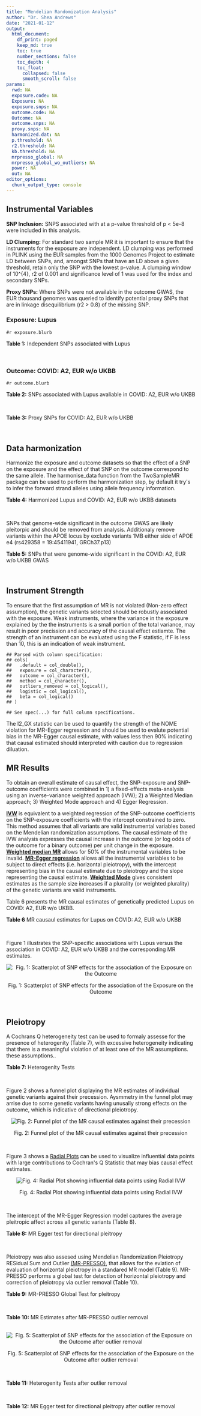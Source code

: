 ```yaml
---
title: "Mendelian Randomization Analysis"
author: "Dr. Shea Andrews"
date: "2021-01-12"
output:
  html_document:
    df_print: paged
    keep_md: true
    toc: true
    number_sections: false
    toc_depth: 4
    toc_float:
      collapsed: false
      smooth_scroll: false
params:
  rwd: NA
  exposure.code: NA
  Exposure: NA
  exposure.snps: NA
  outcome.code: NA
  Outcome: NA
  outcome.snps: NA
  proxy.snps: NA
  harmonized.dat: NA
  p.threshold: NA
  r2.threshold: NA
  kb.threshold: NA
  mrpresso_global: NA
  mrpresso_global_wo_outliers: NA
  power: NA
  out: NA
editor_options:
  chunk_output_type: console
---
```







## Instrumental Variables
**SNP Inclusion:** SNPS associated with at a p-value threshold of p < 5e-8 were included in this analysis.
<br>

**LD Clumping:** For standard two sample MR it is important to ensure that the instruments for the exposure are independent. LD clumping was performed in PLINK using the EUR samples from the 1000 Genomes Project to estimate LD between SNPs, and, amongst SNPs that have an LD above a given threshold, retain only the SNP with the lowest p-value. A clumping window of 10^{4}, r2 of 0.001 and significance level of 1 was used for the index and secondary SNPs.
<br>

**Proxy SNPs:** Where SNPs were not available in the outcome GWAS, the EUR thousand genomes was queried to identify potential proxy SNPs that are in linkage disequilibrium (r2 > 0.8) of the missing SNP.
<br>

### Exposure: Lupus
`#r exposure.blurb`
<br>

**Table 1:** Independent SNPs associated with Lupus
<div data-pagedtable="false">
  <script data-pagedtable-source type="application/json">
{"columns":[{"label":["SNP"],"name":[1],"type":["chr"],"align":["left"]},{"label":["CHROM"],"name":[2],"type":["dbl"],"align":["right"]},{"label":["POS"],"name":[3],"type":["dbl"],"align":["right"]},{"label":["REF"],"name":[4],"type":["chr"],"align":["left"]},{"label":["ALT"],"name":[5],"type":["chr"],"align":["left"]},{"label":["AF"],"name":[6],"type":["dbl"],"align":["right"]},{"label":["BETA"],"name":[7],"type":["dbl"],"align":["right"]},{"label":["SE"],"name":[8],"type":["dbl"],"align":["right"]},{"label":["Z"],"name":[9],"type":["dbl"],"align":["right"]},{"label":["P"],"name":[10],"type":["dbl"],"align":["right"]},{"label":["N"],"name":[11],"type":["dbl"],"align":["right"]},{"label":["TRAIT"],"name":[12],"type":["chr"],"align":["left"]}],"data":[{"1":"rs4661543","2":"1","3":"15229101","4":"T","5":"G","6":"0.89366400","7":"0.2744370","8":"0.04237546","9":"6.476320","10":"9.39891e-11","11":"23210","12":"Lupus"},{"1":"rs6679677","2":"1","3":"114303808","4":"C","5":"A","6":"0.13198000","7":"0.3364722","8":"0.04648538","9":"7.238238","10":"4.54552e-13","11":"23210","12":"Lupus"},{"1":"rs6671847","2":"1","3":"161478810","4":"G","5":"A","6":"0.43811600","7":"0.1988509","8":"0.02896508","9":"6.865193","10":"6.64016e-12","11":"23210","12":"Lupus"},{"1":"rs10912578","2":"1","3":"173251856","4":"A","5":"G","6":"0.69282600","7":"-0.2468600","8":"0.03099180","9":"-7.965340","10":"1.64776e-15","11":"23210","12":"Lupus"},{"1":"rs4916215","2":"1","3":"173314540","4":"C","5":"T","6":"0.77431100","7":"0.2231440","8":"0.03396932","9":"6.568970","10":"5.06636e-11","11":"23210","12":"Lupus"},{"1":"rs17849501","2":"1","3":"183542323","4":"C","5":"T","6":"0.04266520","7":"0.8109302","8":"0.04986423","9":"16.262763","10":"1.81370e-59","11":"23210","12":"Lupus"},{"1":"rs12094036","2":"1","3":"183558174","4":"T","5":"C","6":"0.06648550","7":"-0.3285041","8":"0.05785948","9":"-5.677618","10":"1.36583e-08","11":"23210","12":"Lupus"},{"1":"rs34703115","2":"2","3":"40282854","4":"T","5":"C","6":"0.05253620","7":"-0.6161861","8":"0.10477761","9":"-5.880895","10":"4.08053e-09","11":"23210","12":"Lupus"},{"1":"rs268124","2":"2","3":"65654364","4":"C","5":"T","6":"0.70927300","7":"0.1863300","8":"0.03237026","9":"5.756200","10":"8.60306e-09","11":"23210","12":"Lupus"},{"1":"rs13019891","2":"2","3":"113829869","4":"G","5":"T","6":"0.42580400","7":"-0.5621189","8":"0.02903360","9":"-19.360981","10":"1.64719e-83","11":"23210","12":"Lupus"},{"1":"rs2459611","2":"2","3":"191939187","4":"C","5":"T","6":"0.91986900","7":"0.2613650","8":"0.04524500","9":"5.776660","10":"7.62003e-09","11":"23210","12":"Lupus"},{"1":"rs4274624","2":"2","3":"191958656","4":"C","5":"T","6":"0.79354100","7":"-0.5596160","8":"0.03267912","9":"-17.124600","10":"9.73273e-66","11":"23210","12":"Lupus"},{"1":"rs10048743","2":"2","3":"213890232","4":"G","5":"T","6":"0.86960500","7":"-0.2311120","8":"0.04120563","9":"-5.608740","10":"2.03803e-08","11":"23210","12":"Lupus"},{"1":"rs10200680","2":"2","3":"223961877","4":"C","5":"T","6":"0.12876900","7":"-0.2484614","8":"0.04248350","9":"-5.848421","10":"4.96262e-09","11":"23210","12":"Lupus"},{"1":"rs2573219","2":"2","3":"233288667","4":"A","5":"C","6":"0.11355300","7":"0.5877867","8":"0.04292917","9":"13.692012","10":"1.13327e-42","11":"23210","12":"Lupus"},{"1":"rs9852014","2":"3","3":"129084581","4":"A","5":"G","6":"0.08055150","7":"0.6205765","8":"0.04927268","9":"12.594737","10":"2.25712e-36","11":"23210","12":"Lupus"},{"1":"rs1464446","2":"3","3":"146601295","4":"G","5":"T","6":"0.19522400","7":"-0.3285041","8":"0.04014973","9":"-8.181975","10":"2.79229e-16","11":"23210","12":"Lupus"},{"1":"rs13136219","2":"4","3":"102743687","4":"C","5":"T","6":"0.33503600","7":"-0.1743534","8":"0.02778696","9":"-6.274648","10":"3.50427e-10","11":"23210","12":"Lupus"},{"1":"rs4388254","2":"5","3":"133428601","4":"C","5":"T","6":"0.04080520","7":"0.3784364","8":"0.06039767","9":"6.265745","10":"3.71046e-10","11":"23210","12":"Lupus"},{"1":"rs1078324","2":"5","3":"149202268","4":"C","5":"A","6":"0.06524100","7":"-0.7133499","8":"0.07816647","9":"-9.126034","10":"7.10544e-20","11":"23210","12":"Lupus"},{"1":"rs6889239","2":"5","3":"150457771","4":"T","5":"C","6":"0.25117800","7":"0.2776317","8":"0.03173996","9":"8.747072","10":"2.18960e-18","11":"23210","12":"Lupus"},{"1":"rs2431697","2":"5","3":"159879978","4":"T","5":"C","6":"0.40740100","7":"-0.2231436","8":"0.02929643","9":"-7.616749","10":"2.60144e-14","11":"23210","12":"Lupus"},{"1":"rs12524498","2":"6","3":"31444187","4":"G","5":"T","6":"0.02318840","7":"-0.6733446","8":"0.12079282","9":"-5.574376","10":"2.48419e-08","11":"23210","12":"Lupus"},{"1":"rs389884","2":"6","3":"31940897","4":"A","5":"G","6":"0.10729800","7":"0.9282193","8":"0.04323190","9":"21.470703","10":"2.92560e-102","11":"23210","12":"Lupus"},{"1":"rs79197920","2":"6","3":"32455569","4":"C","5":"T","6":"0.65625000","7":"-0.4510760","8":"0.03341812","9":"-13.497900","10":"1.60819e-41","11":"23210","12":"Lupus"},{"1":"rs113753702","2":"6","3":"32471064","4":"T","5":"C","6":"0.43790100","7":"-0.3856625","8":"0.03422480","9":"-11.268508","10":"1.87724e-29","11":"23210","12":"Lupus"},{"1":"rs77062257","2":"6","3":"32620764","4":"A","5":"T","6":"0.16741300","7":"-0.4620355","8":"0.04802120","9":"-9.621488","10":"6.48854e-22","11":"23210","12":"Lupus"},{"1":"rs2097294","2":"6","3":"32779583","4":"C","5":"T","6":"0.00875099","7":"0.6981347","8":"0.06965172","9":"10.023223","10":"1.20508e-23","11":"23210","12":"Lupus"},{"1":"rs7768653","2":"6","3":"106574794","4":"C","5":"T","6":"0.60770100","7":"-0.2070140","8":"0.02968907","9":"-6.972740","10":"3.10827e-12","11":"23210","12":"Lupus"},{"1":"rs58721818","2":"6","3":"138243739","4":"C","5":"T","6":"0.03142030","7":"0.6575200","8":"0.07559407","9":"8.698037","10":"3.37674e-18","11":"23210","12":"Lupus"},{"1":"rs35000415","2":"7","3":"128585616","4":"C","5":"T","6":"0.14785900","7":"0.5877867","8":"0.04153895","9":"14.150252","10":"1.86090e-45","11":"23210","12":"Lupus"},{"1":"rs2736332","2":"8","3":"11339965","4":"G","5":"C","6":"0.24709300","7":"0.2776317","8":"0.03206938","9":"8.657222","10":"4.83401e-18","11":"23210","12":"Lupus"},{"1":"rs7823055","2":"8","3":"55511676","4":"G","5":"T","6":"0.57587300","7":"-0.3506570","8":"0.02862084","9":"-12.251800","10":"1.64303e-34","11":"23210","12":"Lupus"},{"1":"rs7097397","2":"10","3":"50025396","4":"G","5":"A","6":"0.35511500","7":"-0.1863296","8":"0.02871184","9":"-6.489643","10":"8.60398e-11","11":"23210","12":"Lupus"},{"1":"rs7899626","2":"10","3":"63825561","4":"C","5":"T","6":"0.32037800","7":"0.1823216","8":"0.03325319","9":"5.482830","10":"4.18576e-08","11":"23210","12":"Lupus"},{"1":"rs58688157","2":"11","3":"625085","4":"A","5":"G","6":"0.26210400","7":"-0.2231436","8":"0.03356474","9":"-6.648154","10":"2.96791e-11","11":"23210","12":"Lupus"},{"1":"rs353608","2":"11","3":"35101738","4":"A","5":"G","6":"0.53012700","7":"0.1863300","8":"0.02801977","9":"6.649930","10":"2.93228e-11","11":"23210","12":"Lupus"},{"1":"rs73050535","2":"12","3":"5012503","4":"C","5":"T","6":"0.01180100","7":"-0.7133499","8":"0.12413416","9":"-5.746604","10":"9.10536e-09","11":"23210","12":"Lupus"},{"1":"rs597808","2":"12","3":"111973358","4":"A","5":"G","6":"0.54462300","7":"-0.1625189","8":"0.02947364","9":"-5.514043","10":"3.50683e-08","11":"23210","12":"Lupus"},{"1":"rs1143679","2":"16","3":"31276811","4":"G","5":"A","6":"0.12236000","7":"0.5822156","8":"0.03998663","9":"14.560256","10":"5.02694e-48","11":"23210","12":"Lupus"},{"1":"rs13332649","2":"16","3":"85966683","4":"A","5":"G","6":"0.23690900","7":"-0.3147107","8":"0.03756825","9":"-8.377040","10":"5.42755e-17","11":"23210","12":"Lupus"},{"1":"rs143123127","2":"17","3":"38007190","4":"G","5":"A","6":"0.05919850","7":"0.4700036","8":"0.08403420","9":"5.593004","10":"2.23174e-08","11":"23210","12":"Lupus"},{"1":"rs35251378","2":"19","3":"10459969","4":"G","5":"A","6":"0.28126200","7":"-0.2357223","8":"0.03242656","9":"-7.269422","10":"3.61030e-13","11":"23210","12":"Lupus"},{"1":"rs73068668","2":"19","3":"55763262","4":"G","5":"A","6":"0.05480940","7":"-0.3147107","8":"0.05749035","9":"-5.474149","10":"4.39618e-08","11":"23210","12":"Lupus"},{"1":"rs3747093","2":"22","3":"21984379","4":"G","5":"A","6":"0.19129500","7":"0.2623643","8":"0.03450549","9":"7.603552","10":"2.88112e-14","11":"23210","12":"Lupus"}],"options":{"columns":{"min":{},"max":[10]},"rows":{"min":[10],"max":[10]},"pages":{}}}
  </script>
</div>
<br>

### Outcome: COVID: A2, EUR w/o UKBB
`#r outcome.blurb`
<br>

**Table 2:** SNPs associated with Lupus avaliable in COVID: A2, EUR w/o UKBB
<div data-pagedtable="false">
  <script data-pagedtable-source type="application/json">
{"columns":[{"label":["SNP"],"name":[1],"type":["chr"],"align":["left"]},{"label":["CHROM"],"name":[2],"type":["dbl"],"align":["right"]},{"label":["POS"],"name":[3],"type":["dbl"],"align":["right"]},{"label":["REF"],"name":[4],"type":["chr"],"align":["left"]},{"label":["ALT"],"name":[5],"type":["chr"],"align":["left"]},{"label":["AF"],"name":[6],"type":["dbl"],"align":["right"]},{"label":["BETA"],"name":[7],"type":["dbl"],"align":["right"]},{"label":["SE"],"name":[8],"type":["dbl"],"align":["right"]},{"label":["Z"],"name":[9],"type":["dbl"],"align":["right"]},{"label":["P"],"name":[10],"type":["dbl"],"align":["right"]},{"label":["N"],"name":[11],"type":["dbl"],"align":["right"]},{"label":["TRAIT"],"name":[12],"type":["chr"],"align":["left"]}],"data":[{"1":"rs4661543","2":"1","3":"15229101","4":"T","5":"G","6":"0.87350","7":"0.0110940","8":"0.041297","9":"0.26863937","10":"7.882e-01","11":"1057104","12":"COVID_A2__EUR_w/o_UKBB"},{"1":"rs6679677","2":"1","3":"114303808","4":"C","5":"A","6":"0.10550","7":"-0.0142620","8":"0.047563","9":"-0.29985493","10":"7.643e-01","11":"1059456","12":"COVID_A2__EUR_w/o_UKBB"},{"1":"rs6671847","2":"1","3":"161478810","4":"G","5":"A","6":"0.46500","7":"0.0209860","8":"0.033679","9":"0.62311826","10":"5.332e-01","11":"1048997","12":"COVID_A2__EUR_w/o_UKBB"},{"1":"rs10912578","2":"1","3":"173251856","4":"A","5":"G","6":"0.67800","7":"0.0555160","8":"0.035295","9":"1.57291401","10":"1.157e-01","11":"1049400","12":"COVID_A2__EUR_w/o_UKBB"},{"1":"rs4916215","2":"1","3":"173314540","4":"C","5":"T","6":"0.74610","7":"-0.0484680","8":"0.029251","9":"-1.65696899","10":"9.753e-02","11":"1059456","12":"COVID_A2__EUR_w/o_UKBB"},{"1":"rs17849501","2":"1","3":"183542323","4":"C","5":"T","6":"0.04675","7":"-0.0384900","8":"0.059657","9":"-0.64518833","10":"5.188e-01","11":"1059456","12":"COVID_A2__EUR_w/o_UKBB"},{"1":"rs12094036","2":"1","3":"183558174","4":"T","5":"C","6":"0.07821","7":"0.0846040","8":"0.047319","9":"1.78794987","10":"7.379e-02","11":"1059456","12":"COVID_A2__EUR_w/o_UKBB"},{"1":"rs34703115","2":"2","3":"40282854","4":"T","5":"C","6":"0.03313","7":"0.0301250","8":"0.069507","9":"0.43340958","10":"6.647e-01","11":"1059456","12":"COVID_A2__EUR_w/o_UKBB"},{"1":"rs268124","2":"2","3":"65654364","4":"C","5":"T","6":"0.70730","7":"0.0025548","8":"0.036275","9":"0.07042867","10":"9.439e-01","11":"1049400","12":"COVID_A2__EUR_w/o_UKBB"},{"1":"rs13019891","2":"2","3":"113829869","4":"G","5":"T","6":"0.45320","7":"0.0292050","8":"0.032491","9":"0.89886430","10":"3.687e-01","11":"1049400","12":"COVID_A2__EUR_w/o_UKBB"},{"1":"rs2459611","2":"2","3":"191939187","4":"C","5":"T","6":"0.89720","7":"0.0011059","8":"0.052343","9":"0.02112794","10":"9.831e-01","11":"1049400","12":"COVID_A2__EUR_w/o_UKBB"},{"1":"rs4274624","2":"2","3":"191958656","4":"C","5":"T","6":"0.76630","7":"-0.0305310","8":"0.031027","9":"-0.98401392","10":"3.251e-01","11":"1059456","12":"COVID_A2__EUR_w/o_UKBB"},{"1":"rs10048743","2":"2","3":"213890232","4":"G","5":"T","6":"0.84890","7":"0.0434490","8":"0.037756","9":"1.15078398","10":"2.498e-01","11":"1059456","12":"COVID_A2__EUR_w/o_UKBB"},{"1":"rs10200680","2":"2","3":"223961877","4":"C","5":"T","6":"0.14980","7":"0.0215940","8":"0.035931","9":"0.60098522","10":"5.478e-01","11":"1059456","12":"COVID_A2__EUR_w/o_UKBB"},{"1":"rs2573219","2":"2","3":"233288667","4":"A","5":"C","6":"0.09154","7":"0.0110600","8":"0.044435","9":"0.24890289","10":"8.034e-01","11":"1059456","12":"COVID_A2__EUR_w/o_UKBB"},{"1":"rs9852014","2":"3","3":"129084581","4":"A","5":"G","6":"0.07580","7":"-0.0953400","8":"0.056832","9":"-1.67757601","10":"9.343e-02","11":"1049400","12":"COVID_A2__EUR_w/o_UKBB"},{"1":"rs1464446","2":"3","3":"146601295","4":"G","5":"T","6":"0.18170","7":"-0.0113970","8":"0.034122","9":"-0.33400739","10":"7.384e-01","11":"1059053","12":"COVID_A2__EUR_w/o_UKBB"},{"1":"rs13136219","2":"4","3":"102743687","4":"C","5":"T","6":"0.37670","7":"0.0017055","8":"0.026183","9":"0.06513768","10":"9.481e-01","11":"1059456","12":"COVID_A2__EUR_w/o_UKBB"},{"1":"rs4388254","2":"5","3":"133428601","4":"C","5":"T","6":"0.06035","7":"0.0166340","8":"0.062176","9":"0.26753088","10":"7.891e-01","11":"1049400","12":"COVID_A2__EUR_w/o_UKBB"},{"1":"rs1078324","2":"5","3":"149202268","4":"C","5":"A","6":"0.05470","7":"0.0665230","8":"0.054289","9":"1.22534952","10":"2.204e-01","11":"1059053","12":"COVID_A2__EUR_w/o_UKBB"},{"1":"rs6889239","2":"5","3":"150457771","4":"T","5":"C","6":"0.26170","7":"-0.0468280","8":"0.035905","9":"-1.30421947","10":"1.922e-01","11":"1049400","12":"COVID_A2__EUR_w/o_UKBB"},{"1":"rs2431697","2":"5","3":"159879978","4":"T","5":"C","6":"0.42930","7":"-0.0230990","8":"0.025754","9":"-0.89690922","10":"3.698e-01","11":"1059456","12":"COVID_A2__EUR_w/o_UKBB"},{"1":"rs12524498","2":"6","3":"31444187","4":"G","5":"T","6":"0.01881","7":"0.1756600","8":"0.093347","9":"1.88179588","10":"5.986e-02","11":"1059053","12":"COVID_A2__EUR_w/o_UKBB"},{"1":"rs389884","2":"6","3":"31940897","4":"A","5":"G","6":"0.09879","7":"-0.0599170","8":"0.046068","9":"-1.30062082","10":"1.934e-01","11":"1059053","12":"COVID_A2__EUR_w/o_UKBB"},{"1":"rs77062257","2":"6","3":"32620764","4":"A","5":"T","6":"0.15930","7":"-0.0641700","8":"0.044155","9":"-1.45328955","10":"1.461e-01","11":"1047518","12":"COVID_A2__EUR_w/o_UKBB"},{"1":"rs7768653","2":"6","3":"106574794","4":"C","5":"T","6":"0.58900","7":"0.0057485","8":"0.026426","9":"0.21753198","10":"8.278e-01","11":"1059053","12":"COVID_A2__EUR_w/o_UKBB"},{"1":"rs58721818","2":"6","3":"138243739","4":"C","5":"T","6":"0.02805","7":"-0.0930630","8":"0.076833","9":"-1.21123736","10":"2.258e-01","11":"1059456","12":"COVID_A2__EUR_w/o_UKBB"},{"1":"rs35000415","2":"7","3":"128585616","4":"C","5":"T","6":"0.11780","7":"-0.0185170","8":"0.041868","9":"-0.44227095","10":"6.583e-01","11":"1059456","12":"COVID_A2__EUR_w/o_UKBB"},{"1":"rs2736332","2":"8","3":"11339965","4":"G","5":"C","6":"0.26620","7":"-0.0381030","8":"0.029157","9":"-1.30682169","10":"1.913e-01","11":"1059456","12":"COVID_A2__EUR_w/o_UKBB"},{"1":"rs7823055","2":"8","3":"55511676","4":"G","5":"T","6":"0.57150","7":"0.0199530","8":"0.032986","9":"0.60489298","10":"5.453e-01","11":"1049400","12":"COVID_A2__EUR_w/o_UKBB"},{"1":"rs7097397","2":"10","3":"50025396","4":"G","5":"A","6":"0.37720","7":"-0.0362820","8":"0.026429","9":"-1.37281017","10":"1.698e-01","11":"1059456","12":"COVID_A2__EUR_w/o_UKBB"},{"1":"rs7899626","2":"10","3":"63825561","4":"C","5":"T","6":"0.33100","7":"0.0258180","8":"0.033550","9":"0.76953800","10":"4.416e-01","11":"1049400","12":"COVID_A2__EUR_w/o_UKBB"},{"1":"rs58688157","2":"11","3":"625085","4":"A","5":"G","6":"0.26070","7":"-0.0034612","8":"0.035798","9":"-0.09668697","10":"9.230e-01","11":"1049400","12":"COVID_A2__EUR_w/o_UKBB"},{"1":"rs353608","2":"11","3":"35101738","4":"A","5":"G","6":"0.52740","7":"0.0403890","8":"0.032326","9":"1.24942771","10":"2.115e-01","11":"1048997","12":"COVID_A2__EUR_w/o_UKBB"},{"1":"rs73050535","2":"12","3":"5012503","4":"C","5":"T","6":"0.01814","7":"0.0164610","8":"0.086157","9":"0.19105818","10":"8.485e-01","11":"1059053","12":"COVID_A2__EUR_w/o_UKBB"},{"1":"rs597808","2":"12","3":"111973358","4":"A","5":"G","6":"0.51960","7":"0.0427170","8":"0.032674","9":"1.30736977","10":"1.911e-01","11":"1048997","12":"COVID_A2__EUR_w/o_UKBB"},{"1":"rs1143679","2":"16","3":"31276811","4":"G","5":"A","6":"0.11630","7":"-0.0119800","8":"0.047600","9":"-0.25168067","10":"8.013e-01","11":"1048997","12":"COVID_A2__EUR_w/o_UKBB"},{"1":"rs13332649","2":"16","3":"85966683","4":"A","5":"G","6":"0.22710","7":"0.0357460","8":"0.033285","9":"1.07393721","10":"2.828e-01","11":"1059456","12":"COVID_A2__EUR_w/o_UKBB"},{"1":"rs35251378","2":"19","3":"10459969","4":"G","5":"A","6":"0.28230","7":"0.1611100","8":"0.035781","9":"4.50266901","10":"6.712e-06","11":"1049400","12":"COVID_A2__EUR_w/o_UKBB"},{"1":"rs73068668","2":"19","3":"55763262","4":"G","5":"A","6":"0.07754","7":"-0.0821650","8":"0.063390","9":"-1.29618236","10":"1.949e-01","11":"1049400","12":"COVID_A2__EUR_w/o_UKBB"},{"1":"rs3747093","2":"22","3":"21984379","4":"G","5":"A","6":"0.22360","7":"-0.0194680","8":"0.041470","9":"-0.46944779","10":"6.387e-01","11":"1049400","12":"COVID_A2__EUR_w/o_UKBB"},{"1":"rs79197920","2":"NA","3":"NA","4":"NA","5":"NA","6":"NA","7":"NA","8":"NA","9":"NA","10":"NA","11":"NA","12":"NA"},{"1":"rs113753702","2":"NA","3":"NA","4":"NA","5":"NA","6":"NA","7":"NA","8":"NA","9":"NA","10":"NA","11":"NA","12":"NA"},{"1":"rs2097294","2":"NA","3":"NA","4":"NA","5":"NA","6":"NA","7":"NA","8":"NA","9":"NA","10":"NA","11":"NA","12":"NA"},{"1":"rs143123127","2":"NA","3":"NA","4":"NA","5":"NA","6":"NA","7":"NA","8":"NA","9":"NA","10":"NA","11":"NA","12":"NA"}],"options":{"columns":{"min":{},"max":[10]},"rows":{"min":[10],"max":[10]},"pages":{}}}
  </script>
</div>
<br>

**Table 3:** Proxy SNPs for COVID: A2, EUR w/o UKBB
<div data-pagedtable="false">
  <script data-pagedtable-source type="application/json">
{"columns":[{"label":["target_snp"],"name":[1],"type":["chr"],"align":["left"]},{"label":["proxy_snp"],"name":[2],"type":["chr"],"align":["left"]},{"label":["ld.r2"],"name":[3],"type":["dbl"],"align":["right"]},{"label":["Dprime"],"name":[4],"type":["dbl"],"align":["right"]},{"label":["PHASE"],"name":[5],"type":["chr"],"align":["left"]},{"label":["X12"],"name":[6],"type":["lgl"],"align":["right"]},{"label":["CHROM"],"name":[7],"type":["dbl"],"align":["right"]},{"label":["POS"],"name":[8],"type":["dbl"],"align":["right"]},{"label":["REF.proxy"],"name":[9],"type":["chr"],"align":["left"]},{"label":["ALT.proxy"],"name":[10],"type":["lgl"],"align":["right"]},{"label":["AF"],"name":[11],"type":["dbl"],"align":["right"]},{"label":["BETA"],"name":[12],"type":["dbl"],"align":["right"]},{"label":["SE"],"name":[13],"type":["dbl"],"align":["right"]},{"label":["Z"],"name":[14],"type":["dbl"],"align":["right"]},{"label":["P"],"name":[15],"type":["dbl"],"align":["right"]},{"label":["N"],"name":[16],"type":["dbl"],"align":["right"]},{"label":["TRAIT"],"name":[17],"type":["chr"],"align":["left"]},{"label":["ref"],"name":[18],"type":["chr"],"align":["left"]},{"label":["ref.proxy"],"name":[19],"type":["lgl"],"align":["right"]},{"label":["alt"],"name":[20],"type":["chr"],"align":["left"]},{"label":["alt.proxy"],"name":[21],"type":["chr"],"align":["left"]},{"label":["ALT"],"name":[22],"type":["chr"],"align":["left"]},{"label":["REF"],"name":[23],"type":["chr"],"align":["left"]},{"label":["proxy.outcome"],"name":[24],"type":["lgl"],"align":["right"]}],"data":[{"1":"rs143123127","2":"rs112876941","3":"1","4":"1","5":"AT/GA","6":"NA","7":"17","8":"37922804","9":"A","10":"TRUE","11":"0.0355","12":"0.0023978","13":"0.073495","14":"0.03262535","15":"0.974","16":"1059456","17":"COVID_A2__EUR_w/o_UKBB","18":"A","19":"TRUE","20":"G","21":"A","22":"A","23":"G","24":"TRUE"},{"1":"rs79197920","2":"NA","3":"NA","4":"NA","5":"NA","6":"NA","7":"NA","8":"NA","9":"NA","10":"NA","11":"NA","12":"NA","13":"NA","14":"NA","15":"NA","16":"NA","17":"NA","18":"NA","19":"NA","20":"NA","21":"NA","22":"NA","23":"NA","24":"NA"},{"1":"rs113753702","2":"NA","3":"NA","4":"NA","5":"NA","6":"NA","7":"NA","8":"NA","9":"NA","10":"NA","11":"NA","12":"NA","13":"NA","14":"NA","15":"NA","16":"NA","17":"NA","18":"NA","19":"NA","20":"NA","21":"NA","22":"NA","23":"NA","24":"NA"},{"1":"rs2097294","2":"NA","3":"NA","4":"NA","5":"NA","6":"NA","7":"NA","8":"NA","9":"NA","10":"NA","11":"NA","12":"NA","13":"NA","14":"NA","15":"NA","16":"NA","17":"NA","18":"NA","19":"NA","20":"NA","21":"NA","22":"NA","23":"NA","24":"NA"}],"options":{"columns":{"min":{},"max":[10]},"rows":{"min":[10],"max":[10]},"pages":{}}}
  </script>
</div>
<br>

## Data harmonization
Harmonize the exposure and outcome datasets so that the effect of a SNP on the exposure and the effect of that SNP on the outcome correspond to the same allele. The harmonise_data function from the TwoSampleMR package can be used to perform the harmonization step, by default it try's to infer the forward strand alleles using allele frequency information.
<br>

**Table 4:** Harmonized Lupus and COVID: A2, EUR w/o UKBB datasets
<div data-pagedtable="false">
  <script data-pagedtable-source type="application/json">
{"columns":[{"label":["SNP"],"name":[1],"type":["chr"],"align":["left"]},{"label":["effect_allele.exposure"],"name":[2],"type":["chr"],"align":["left"]},{"label":["other_allele.exposure"],"name":[3],"type":["chr"],"align":["left"]},{"label":["effect_allele.outcome"],"name":[4],"type":["chr"],"align":["left"]},{"label":["other_allele.outcome"],"name":[5],"type":["chr"],"align":["left"]},{"label":["beta.exposure"],"name":[6],"type":["dbl"],"align":["right"]},{"label":["beta.outcome"],"name":[7],"type":["dbl"],"align":["right"]},{"label":["eaf.exposure"],"name":[8],"type":["dbl"],"align":["right"]},{"label":["eaf.outcome"],"name":[9],"type":["dbl"],"align":["right"]},{"label":["remove"],"name":[10],"type":["lgl"],"align":["right"]},{"label":["palindromic"],"name":[11],"type":["lgl"],"align":["right"]},{"label":["ambiguous"],"name":[12],"type":["lgl"],"align":["right"]},{"label":["id.outcome"],"name":[13],"type":["chr"],"align":["left"]},{"label":["chr.outcome"],"name":[14],"type":["dbl"],"align":["right"]},{"label":["pos.outcome"],"name":[15],"type":["dbl"],"align":["right"]},{"label":["se.outcome"],"name":[16],"type":["dbl"],"align":["right"]},{"label":["z.outcome"],"name":[17],"type":["dbl"],"align":["right"]},{"label":["pval.outcome"],"name":[18],"type":["dbl"],"align":["right"]},{"label":["samplesize.outcome"],"name":[19],"type":["dbl"],"align":["right"]},{"label":["outcome"],"name":[20],"type":["chr"],"align":["left"]},{"label":["mr_keep.outcome"],"name":[21],"type":["lgl"],"align":["right"]},{"label":["pval_origin.outcome"],"name":[22],"type":["chr"],"align":["left"]},{"label":["chr.exposure"],"name":[23],"type":["dbl"],"align":["right"]},{"label":["pos.exposure"],"name":[24],"type":["dbl"],"align":["right"]},{"label":["se.exposure"],"name":[25],"type":["dbl"],"align":["right"]},{"label":["z.exposure"],"name":[26],"type":["dbl"],"align":["right"]},{"label":["pval.exposure"],"name":[27],"type":["dbl"],"align":["right"]},{"label":["samplesize.exposure"],"name":[28],"type":["dbl"],"align":["right"]},{"label":["exposure"],"name":[29],"type":["chr"],"align":["left"]},{"label":["mr_keep.exposure"],"name":[30],"type":["lgl"],"align":["right"]},{"label":["pval_origin.exposure"],"name":[31],"type":["chr"],"align":["left"]},{"label":["id.exposure"],"name":[32],"type":["chr"],"align":["left"]},{"label":["action"],"name":[33],"type":["dbl"],"align":["right"]},{"label":["mr_keep"],"name":[34],"type":["lgl"],"align":["right"]},{"label":["pt"],"name":[35],"type":["dbl"],"align":["right"]},{"label":["pleitropy_keep"],"name":[36],"type":["lgl"],"align":["right"]},{"label":["mrpresso_RSSobs"],"name":[37],"type":["lgl"],"align":["right"]},{"label":["mrpresso_pval"],"name":[38],"type":["lgl"],"align":["right"]},{"label":["mrpresso_keep"],"name":[39],"type":["lgl"],"align":["right"]}],"data":[{"1":"rs10048743","2":"T","3":"G","4":"T","5":"G","6":"-0.2311120","7":"0.0434490","8":"0.8696050","9":"0.84890","10":"FALSE","11":"FALSE","12":"FALSE","13":"jVD2vT","14":"2","15":"213890232","16":"0.037756","17":"1.15078398","18":"2.498e-01","19":"1059456","20":"covidhgi2020A2v5alleurLeaveUKBB","21":"TRUE","22":"reported","23":"2","24":"213890232","25":"0.04120563","26":"-5.608740","27":"2.03803e-08","28":"23210","29":"Betham2015lupus","30":"TRUE","31":"reported","32":"t7fB0U","33":"2","34":"TRUE","35":"5e-08","36":"TRUE","37":"NA","38":"NA","39":"TRUE"},{"1":"rs10200680","2":"T","3":"C","4":"T","5":"C","6":"-0.2484614","7":"0.0215940","8":"0.1287690","9":"0.14980","10":"FALSE","11":"FALSE","12":"FALSE","13":"jVD2vT","14":"2","15":"223961877","16":"0.035931","17":"0.60098522","18":"5.478e-01","19":"1059456","20":"covidhgi2020A2v5alleurLeaveUKBB","21":"TRUE","22":"reported","23":"2","24":"223961877","25":"0.04248350","26":"-5.848421","27":"4.96262e-09","28":"23210","29":"Betham2015lupus","30":"TRUE","31":"reported","32":"t7fB0U","33":"2","34":"TRUE","35":"5e-08","36":"TRUE","37":"NA","38":"NA","39":"TRUE"},{"1":"rs1078324","2":"A","3":"C","4":"A","5":"C","6":"-0.7133499","7":"0.0665230","8":"0.0652410","9":"0.05470","10":"FALSE","11":"FALSE","12":"FALSE","13":"jVD2vT","14":"5","15":"149202268","16":"0.054289","17":"1.22534952","18":"2.204e-01","19":"1059053","20":"covidhgi2020A2v5alleurLeaveUKBB","21":"TRUE","22":"reported","23":"5","24":"149202268","25":"0.07816647","26":"-9.126034","27":"7.10544e-20","28":"23210","29":"Betham2015lupus","30":"TRUE","31":"reported","32":"t7fB0U","33":"2","34":"TRUE","35":"5e-08","36":"TRUE","37":"NA","38":"NA","39":"TRUE"},{"1":"rs10912578","2":"G","3":"A","4":"G","5":"A","6":"-0.2468600","7":"0.0555160","8":"0.6928260","9":"0.67800","10":"FALSE","11":"FALSE","12":"FALSE","13":"jVD2vT","14":"1","15":"173251856","16":"0.035295","17":"1.57291401","18":"1.157e-01","19":"1049400","20":"covidhgi2020A2v5alleurLeaveUKBB","21":"TRUE","22":"reported","23":"1","24":"173251856","25":"0.03099180","26":"-7.965340","27":"1.64776e-15","28":"23210","29":"Betham2015lupus","30":"TRUE","31":"reported","32":"t7fB0U","33":"2","34":"TRUE","35":"5e-08","36":"TRUE","37":"NA","38":"NA","39":"TRUE"},{"1":"rs1143679","2":"A","3":"G","4":"A","5":"G","6":"0.5822156","7":"-0.0119800","8":"0.1223600","9":"0.11630","10":"FALSE","11":"FALSE","12":"FALSE","13":"jVD2vT","14":"16","15":"31276811","16":"0.047600","17":"-0.25168067","18":"8.013e-01","19":"1048997","20":"covidhgi2020A2v5alleurLeaveUKBB","21":"TRUE","22":"reported","23":"16","24":"31276811","25":"0.03998663","26":"14.560256","27":"5.02694e-48","28":"23210","29":"Betham2015lupus","30":"TRUE","31":"reported","32":"t7fB0U","33":"2","34":"TRUE","35":"5e-08","36":"TRUE","37":"NA","38":"NA","39":"TRUE"},{"1":"rs12094036","2":"C","3":"T","4":"C","5":"T","6":"-0.3285041","7":"0.0846040","8":"0.0664855","9":"0.07821","10":"FALSE","11":"FALSE","12":"FALSE","13":"jVD2vT","14":"1","15":"183558174","16":"0.047319","17":"1.78794987","18":"7.379e-02","19":"1059456","20":"covidhgi2020A2v5alleurLeaveUKBB","21":"TRUE","22":"reported","23":"1","24":"183558174","25":"0.05785948","26":"-5.677618","27":"1.36583e-08","28":"23210","29":"Betham2015lupus","30":"TRUE","31":"reported","32":"t7fB0U","33":"2","34":"TRUE","35":"5e-08","36":"TRUE","37":"NA","38":"NA","39":"TRUE"},{"1":"rs12524498","2":"T","3":"G","4":"T","5":"G","6":"-0.6733446","7":"0.1756600","8":"0.0231884","9":"0.01881","10":"FALSE","11":"FALSE","12":"FALSE","13":"jVD2vT","14":"6","15":"31444187","16":"0.093347","17":"1.88179588","18":"5.986e-02","19":"1059053","20":"covidhgi2020A2v5alleurLeaveUKBB","21":"TRUE","22":"reported","23":"6","24":"31444187","25":"0.12079282","26":"-5.574376","27":"2.48419e-08","28":"23210","29":"Betham2015lupus","30":"TRUE","31":"reported","32":"t7fB0U","33":"2","34":"TRUE","35":"5e-08","36":"TRUE","37":"NA","38":"NA","39":"TRUE"},{"1":"rs13019891","2":"T","3":"G","4":"T","5":"G","6":"-0.5621189","7":"0.0292050","8":"0.4258040","9":"0.45320","10":"FALSE","11":"FALSE","12":"FALSE","13":"jVD2vT","14":"2","15":"113829869","16":"0.032491","17":"0.89886430","18":"3.687e-01","19":"1049400","20":"covidhgi2020A2v5alleurLeaveUKBB","21":"TRUE","22":"reported","23":"2","24":"113829869","25":"0.02903360","26":"-19.360981","27":"1.64719e-83","28":"23210","29":"Betham2015lupus","30":"TRUE","31":"reported","32":"t7fB0U","33":"2","34":"TRUE","35":"5e-08","36":"TRUE","37":"NA","38":"NA","39":"TRUE"},{"1":"rs13136219","2":"T","3":"C","4":"T","5":"C","6":"-0.1743534","7":"0.0017055","8":"0.3350360","9":"0.37670","10":"FALSE","11":"FALSE","12":"FALSE","13":"jVD2vT","14":"4","15":"102743687","16":"0.026183","17":"0.06513768","18":"9.481e-01","19":"1059456","20":"covidhgi2020A2v5alleurLeaveUKBB","21":"TRUE","22":"reported","23":"4","24":"102743687","25":"0.02778696","26":"-6.274648","27":"3.50427e-10","28":"23210","29":"Betham2015lupus","30":"TRUE","31":"reported","32":"t7fB0U","33":"2","34":"TRUE","35":"5e-08","36":"TRUE","37":"NA","38":"NA","39":"TRUE"},{"1":"rs13332649","2":"G","3":"A","4":"G","5":"A","6":"-0.3147107","7":"0.0357460","8":"0.2369090","9":"0.22710","10":"FALSE","11":"FALSE","12":"FALSE","13":"jVD2vT","14":"16","15":"85966683","16":"0.033285","17":"1.07393721","18":"2.828e-01","19":"1059456","20":"covidhgi2020A2v5alleurLeaveUKBB","21":"TRUE","22":"reported","23":"16","24":"85966683","25":"0.03756825","26":"-8.377040","27":"5.42755e-17","28":"23210","29":"Betham2015lupus","30":"TRUE","31":"reported","32":"t7fB0U","33":"2","34":"TRUE","35":"5e-08","36":"TRUE","37":"NA","38":"NA","39":"TRUE"},{"1":"rs143123127","2":"A","3":"G","4":"A","5":"G","6":"0.4700036","7":"0.0023978","8":"0.0591985","9":"0.03550","10":"FALSE","11":"FALSE","12":"FALSE","13":"jVD2vT","14":"17","15":"37922804","16":"0.073495","17":"0.03262535","18":"9.740e-01","19":"1059456","20":"covidhgi2020A2v5alleurLeaveUKBB","21":"TRUE","22":"reported","23":"17","24":"38007190","25":"0.08403420","26":"5.593004","27":"2.23174e-08","28":"23210","29":"Betham2015lupus","30":"TRUE","31":"reported","32":"t7fB0U","33":"2","34":"TRUE","35":"5e-08","36":"TRUE","37":"NA","38":"NA","39":"TRUE"},{"1":"rs1464446","2":"T","3":"G","4":"T","5":"G","6":"-0.3285041","7":"-0.0113970","8":"0.1952240","9":"0.18170","10":"FALSE","11":"FALSE","12":"FALSE","13":"jVD2vT","14":"3","15":"146601295","16":"0.034122","17":"-0.33400739","18":"7.384e-01","19":"1059053","20":"covidhgi2020A2v5alleurLeaveUKBB","21":"TRUE","22":"reported","23":"3","24":"146601295","25":"0.04014973","26":"-8.181975","27":"2.79229e-16","28":"23210","29":"Betham2015lupus","30":"TRUE","31":"reported","32":"t7fB0U","33":"2","34":"TRUE","35":"5e-08","36":"TRUE","37":"NA","38":"NA","39":"TRUE"},{"1":"rs17849501","2":"T","3":"C","4":"T","5":"C","6":"0.8109302","7":"-0.0384900","8":"0.0426652","9":"0.04675","10":"FALSE","11":"FALSE","12":"FALSE","13":"jVD2vT","14":"1","15":"183542323","16":"0.059657","17":"-0.64518833","18":"5.188e-01","19":"1059456","20":"covidhgi2020A2v5alleurLeaveUKBB","21":"TRUE","22":"reported","23":"1","24":"183542323","25":"0.04986423","26":"16.262763","27":"1.81370e-59","28":"23210","29":"Betham2015lupus","30":"TRUE","31":"reported","32":"t7fB0U","33":"2","34":"TRUE","35":"5e-08","36":"TRUE","37":"NA","38":"NA","39":"TRUE"},{"1":"rs2431697","2":"C","3":"T","4":"C","5":"T","6":"-0.2231436","7":"-0.0230990","8":"0.4074010","9":"0.42930","10":"FALSE","11":"FALSE","12":"FALSE","13":"jVD2vT","14":"5","15":"159879978","16":"0.025754","17":"-0.89690922","18":"3.698e-01","19":"1059456","20":"covidhgi2020A2v5alleurLeaveUKBB","21":"TRUE","22":"reported","23":"5","24":"159879978","25":"0.02929643","26":"-7.616749","27":"2.60144e-14","28":"23210","29":"Betham2015lupus","30":"TRUE","31":"reported","32":"t7fB0U","33":"2","34":"TRUE","35":"5e-08","36":"TRUE","37":"NA","38":"NA","39":"TRUE"},{"1":"rs2459611","2":"T","3":"C","4":"T","5":"C","6":"0.2613650","7":"0.0011059","8":"0.9198690","9":"0.89720","10":"FALSE","11":"FALSE","12":"FALSE","13":"jVD2vT","14":"2","15":"191939187","16":"0.052343","17":"0.02112794","18":"9.831e-01","19":"1049400","20":"covidhgi2020A2v5alleurLeaveUKBB","21":"TRUE","22":"reported","23":"2","24":"191939187","25":"0.04524500","26":"5.776660","27":"7.62003e-09","28":"23210","29":"Betham2015lupus","30":"TRUE","31":"reported","32":"t7fB0U","33":"2","34":"TRUE","35":"5e-08","36":"TRUE","37":"NA","38":"NA","39":"TRUE"},{"1":"rs2573219","2":"C","3":"A","4":"C","5":"A","6":"0.5877867","7":"0.0110600","8":"0.1135530","9":"0.09154","10":"FALSE","11":"FALSE","12":"FALSE","13":"jVD2vT","14":"2","15":"233288667","16":"0.044435","17":"0.24890289","18":"8.034e-01","19":"1059456","20":"covidhgi2020A2v5alleurLeaveUKBB","21":"TRUE","22":"reported","23":"2","24":"233288667","25":"0.04292917","26":"13.692012","27":"1.13327e-42","28":"23210","29":"Betham2015lupus","30":"TRUE","31":"reported","32":"t7fB0U","33":"2","34":"TRUE","35":"5e-08","36":"TRUE","37":"NA","38":"NA","39":"TRUE"},{"1":"rs268124","2":"T","3":"C","4":"T","5":"C","6":"0.1863300","7":"0.0025548","8":"0.7092730","9":"0.70730","10":"FALSE","11":"FALSE","12":"FALSE","13":"jVD2vT","14":"2","15":"65654364","16":"0.036275","17":"0.07042867","18":"9.439e-01","19":"1049400","20":"covidhgi2020A2v5alleurLeaveUKBB","21":"TRUE","22":"reported","23":"2","24":"65654364","25":"0.03237026","26":"5.756200","27":"8.60306e-09","28":"23210","29":"Betham2015lupus","30":"TRUE","31":"reported","32":"t7fB0U","33":"2","34":"TRUE","35":"5e-08","36":"TRUE","37":"NA","38":"NA","39":"TRUE"},{"1":"rs2736332","2":"C","3":"G","4":"C","5":"G","6":"0.2776317","7":"-0.0381030","8":"0.2470930","9":"0.26620","10":"FALSE","11":"TRUE","12":"FALSE","13":"jVD2vT","14":"8","15":"11339965","16":"0.029157","17":"-1.30682169","18":"1.913e-01","19":"1059456","20":"covidhgi2020A2v5alleurLeaveUKBB","21":"TRUE","22":"reported","23":"8","24":"11339965","25":"0.03206938","26":"8.657222","27":"4.83401e-18","28":"23210","29":"Betham2015lupus","30":"TRUE","31":"reported","32":"t7fB0U","33":"2","34":"TRUE","35":"5e-08","36":"TRUE","37":"NA","38":"NA","39":"TRUE"},{"1":"rs34703115","2":"C","3":"T","4":"C","5":"T","6":"-0.6161861","7":"0.0301250","8":"0.0525362","9":"0.03313","10":"FALSE","11":"FALSE","12":"FALSE","13":"jVD2vT","14":"2","15":"40282854","16":"0.069507","17":"0.43340958","18":"6.647e-01","19":"1059456","20":"covidhgi2020A2v5alleurLeaveUKBB","21":"TRUE","22":"reported","23":"2","24":"40282854","25":"0.10477761","26":"-5.880895","27":"4.08053e-09","28":"23210","29":"Betham2015lupus","30":"TRUE","31":"reported","32":"t7fB0U","33":"2","34":"TRUE","35":"5e-08","36":"TRUE","37":"NA","38":"NA","39":"TRUE"},{"1":"rs35000415","2":"T","3":"C","4":"T","5":"C","6":"0.5877867","7":"-0.0185170","8":"0.1478590","9":"0.11780","10":"FALSE","11":"FALSE","12":"FALSE","13":"jVD2vT","14":"7","15":"128585616","16":"0.041868","17":"-0.44227095","18":"6.583e-01","19":"1059456","20":"covidhgi2020A2v5alleurLeaveUKBB","21":"TRUE","22":"reported","23":"7","24":"128585616","25":"0.04153895","26":"14.150252","27":"1.86090e-45","28":"23210","29":"Betham2015lupus","30":"TRUE","31":"reported","32":"t7fB0U","33":"2","34":"TRUE","35":"5e-08","36":"TRUE","37":"NA","38":"NA","39":"TRUE"},{"1":"rs35251378","2":"A","3":"G","4":"A","5":"G","6":"-0.2357223","7":"0.1611100","8":"0.2812620","9":"0.28230","10":"FALSE","11":"FALSE","12":"FALSE","13":"jVD2vT","14":"19","15":"10459969","16":"0.035781","17":"4.50266901","18":"6.712e-06","19":"1049400","20":"covidhgi2020A2v5alleurLeaveUKBB","21":"TRUE","22":"reported","23":"19","24":"10459969","25":"0.03242656","26":"-7.269422","27":"3.61030e-13","28":"23210","29":"Betham2015lupus","30":"TRUE","31":"reported","32":"t7fB0U","33":"2","34":"TRUE","35":"5e-08","36":"TRUE","37":"NA","38":"NA","39":"TRUE"},{"1":"rs353608","2":"G","3":"A","4":"G","5":"A","6":"0.1863300","7":"0.0403890","8":"0.5301270","9":"0.52740","10":"FALSE","11":"FALSE","12":"FALSE","13":"jVD2vT","14":"11","15":"35101738","16":"0.032326","17":"1.24942771","18":"2.115e-01","19":"1048997","20":"covidhgi2020A2v5alleurLeaveUKBB","21":"TRUE","22":"reported","23":"11","24":"35101738","25":"0.02801977","26":"6.649930","27":"2.93228e-11","28":"23210","29":"Betham2015lupus","30":"TRUE","31":"reported","32":"t7fB0U","33":"2","34":"TRUE","35":"5e-08","36":"TRUE","37":"NA","38":"NA","39":"TRUE"},{"1":"rs3747093","2":"A","3":"G","4":"A","5":"G","6":"0.2623643","7":"-0.0194680","8":"0.1912950","9":"0.22360","10":"FALSE","11":"FALSE","12":"FALSE","13":"jVD2vT","14":"22","15":"21984379","16":"0.041470","17":"-0.46944779","18":"6.387e-01","19":"1049400","20":"covidhgi2020A2v5alleurLeaveUKBB","21":"TRUE","22":"reported","23":"22","24":"21984379","25":"0.03450549","26":"7.603552","27":"2.88112e-14","28":"23210","29":"Betham2015lupus","30":"TRUE","31":"reported","32":"t7fB0U","33":"2","34":"TRUE","35":"5e-08","36":"TRUE","37":"NA","38":"NA","39":"TRUE"},{"1":"rs389884","2":"G","3":"A","4":"G","5":"A","6":"0.9282193","7":"-0.0599170","8":"0.1072980","9":"0.09879","10":"FALSE","11":"FALSE","12":"FALSE","13":"jVD2vT","14":"6","15":"31940897","16":"0.046068","17":"-1.30062082","18":"1.934e-01","19":"1059053","20":"covidhgi2020A2v5alleurLeaveUKBB","21":"TRUE","22":"reported","23":"6","24":"31940897","25":"0.04323190","26":"21.470703","27":"2.92560e-102","28":"23210","29":"Betham2015lupus","30":"TRUE","31":"reported","32":"t7fB0U","33":"2","34":"TRUE","35":"5e-08","36":"TRUE","37":"NA","38":"NA","39":"TRUE"},{"1":"rs4274624","2":"T","3":"C","4":"T","5":"C","6":"-0.5596160","7":"-0.0305310","8":"0.7935410","9":"0.76630","10":"FALSE","11":"FALSE","12":"FALSE","13":"jVD2vT","14":"2","15":"191958656","16":"0.031027","17":"-0.98401392","18":"3.251e-01","19":"1059456","20":"covidhgi2020A2v5alleurLeaveUKBB","21":"TRUE","22":"reported","23":"2","24":"191958656","25":"0.03267912","26":"-17.124600","27":"9.73273e-66","28":"23210","29":"Betham2015lupus","30":"TRUE","31":"reported","32":"t7fB0U","33":"2","34":"TRUE","35":"5e-08","36":"TRUE","37":"NA","38":"NA","39":"TRUE"},{"1":"rs4388254","2":"T","3":"C","4":"T","5":"C","6":"0.3784364","7":"0.0166340","8":"0.0408052","9":"0.06035","10":"FALSE","11":"FALSE","12":"FALSE","13":"jVD2vT","14":"5","15":"133428601","16":"0.062176","17":"0.26753088","18":"7.891e-01","19":"1049400","20":"covidhgi2020A2v5alleurLeaveUKBB","21":"TRUE","22":"reported","23":"5","24":"133428601","25":"0.06039767","26":"6.265745","27":"3.71046e-10","28":"23210","29":"Betham2015lupus","30":"TRUE","31":"reported","32":"t7fB0U","33":"2","34":"TRUE","35":"5e-08","36":"TRUE","37":"NA","38":"NA","39":"TRUE"},{"1":"rs4661543","2":"G","3":"T","4":"G","5":"T","6":"0.2744370","7":"0.0110940","8":"0.8936640","9":"0.87350","10":"FALSE","11":"FALSE","12":"FALSE","13":"jVD2vT","14":"1","15":"15229101","16":"0.041297","17":"0.26863937","18":"7.882e-01","19":"1057104","20":"covidhgi2020A2v5alleurLeaveUKBB","21":"TRUE","22":"reported","23":"1","24":"15229101","25":"0.04237546","26":"6.476320","27":"9.39891e-11","28":"23210","29":"Betham2015lupus","30":"TRUE","31":"reported","32":"t7fB0U","33":"2","34":"TRUE","35":"5e-08","36":"TRUE","37":"NA","38":"NA","39":"TRUE"},{"1":"rs4916215","2":"T","3":"C","4":"T","5":"C","6":"0.2231440","7":"-0.0484680","8":"0.7743110","9":"0.74610","10":"FALSE","11":"FALSE","12":"FALSE","13":"jVD2vT","14":"1","15":"173314540","16":"0.029251","17":"-1.65696899","18":"9.753e-02","19":"1059456","20":"covidhgi2020A2v5alleurLeaveUKBB","21":"TRUE","22":"reported","23":"1","24":"173314540","25":"0.03396932","26":"6.568970","27":"5.06636e-11","28":"23210","29":"Betham2015lupus","30":"TRUE","31":"reported","32":"t7fB0U","33":"2","34":"TRUE","35":"5e-08","36":"TRUE","37":"NA","38":"NA","39":"TRUE"},{"1":"rs58688157","2":"G","3":"A","4":"G","5":"A","6":"-0.2231436","7":"-0.0034612","8":"0.2621040","9":"0.26070","10":"FALSE","11":"FALSE","12":"FALSE","13":"jVD2vT","14":"11","15":"625085","16":"0.035798","17":"-0.09668697","18":"9.230e-01","19":"1049400","20":"covidhgi2020A2v5alleurLeaveUKBB","21":"TRUE","22":"reported","23":"11","24":"625085","25":"0.03356474","26":"-6.648154","27":"2.96791e-11","28":"23210","29":"Betham2015lupus","30":"TRUE","31":"reported","32":"t7fB0U","33":"2","34":"TRUE","35":"5e-08","36":"TRUE","37":"NA","38":"NA","39":"TRUE"},{"1":"rs58721818","2":"T","3":"C","4":"T","5":"C","6":"0.6575200","7":"-0.0930630","8":"0.0314203","9":"0.02805","10":"FALSE","11":"FALSE","12":"FALSE","13":"jVD2vT","14":"6","15":"138243739","16":"0.076833","17":"-1.21123736","18":"2.258e-01","19":"1059456","20":"covidhgi2020A2v5alleurLeaveUKBB","21":"TRUE","22":"reported","23":"6","24":"138243739","25":"0.07559407","26":"8.698037","27":"3.37674e-18","28":"23210","29":"Betham2015lupus","30":"TRUE","31":"reported","32":"t7fB0U","33":"2","34":"TRUE","35":"5e-08","36":"TRUE","37":"NA","38":"NA","39":"TRUE"},{"1":"rs597808","2":"G","3":"A","4":"G","5":"A","6":"-0.1625189","7":"0.0427170","8":"0.5446230","9":"0.51960","10":"FALSE","11":"FALSE","12":"FALSE","13":"jVD2vT","14":"12","15":"111973358","16":"0.032674","17":"1.30736977","18":"1.911e-01","19":"1048997","20":"covidhgi2020A2v5alleurLeaveUKBB","21":"TRUE","22":"reported","23":"12","24":"111973358","25":"0.02947364","26":"-5.514043","27":"3.50683e-08","28":"23210","29":"Betham2015lupus","30":"TRUE","31":"reported","32":"t7fB0U","33":"2","34":"TRUE","35":"5e-08","36":"TRUE","37":"NA","38":"NA","39":"TRUE"},{"1":"rs6671847","2":"A","3":"G","4":"A","5":"G","6":"0.1988509","7":"0.0209860","8":"0.4381160","9":"0.46500","10":"FALSE","11":"FALSE","12":"FALSE","13":"jVD2vT","14":"1","15":"161478810","16":"0.033679","17":"0.62311826","18":"5.332e-01","19":"1048997","20":"covidhgi2020A2v5alleurLeaveUKBB","21":"TRUE","22":"reported","23":"1","24":"161478810","25":"0.02896508","26":"6.865193","27":"6.64016e-12","28":"23210","29":"Betham2015lupus","30":"TRUE","31":"reported","32":"t7fB0U","33":"2","34":"TRUE","35":"5e-08","36":"TRUE","37":"NA","38":"NA","39":"TRUE"},{"1":"rs6679677","2":"A","3":"C","4":"A","5":"C","6":"0.3364722","7":"-0.0142620","8":"0.1319800","9":"0.10550","10":"FALSE","11":"FALSE","12":"FALSE","13":"jVD2vT","14":"1","15":"114303808","16":"0.047563","17":"-0.29985493","18":"7.643e-01","19":"1059456","20":"covidhgi2020A2v5alleurLeaveUKBB","21":"TRUE","22":"reported","23":"1","24":"114303808","25":"0.04648538","26":"7.238238","27":"4.54552e-13","28":"23210","29":"Betham2015lupus","30":"TRUE","31":"reported","32":"t7fB0U","33":"2","34":"TRUE","35":"5e-08","36":"TRUE","37":"NA","38":"NA","39":"TRUE"},{"1":"rs6889239","2":"C","3":"T","4":"C","5":"T","6":"0.2776317","7":"-0.0468280","8":"0.2511780","9":"0.26170","10":"FALSE","11":"FALSE","12":"FALSE","13":"jVD2vT","14":"5","15":"150457771","16":"0.035905","17":"-1.30421947","18":"1.922e-01","19":"1049400","20":"covidhgi2020A2v5alleurLeaveUKBB","21":"TRUE","22":"reported","23":"5","24":"150457771","25":"0.03173996","26":"8.747072","27":"2.18960e-18","28":"23210","29":"Betham2015lupus","30":"TRUE","31":"reported","32":"t7fB0U","33":"2","34":"TRUE","35":"5e-08","36":"TRUE","37":"NA","38":"NA","39":"TRUE"},{"1":"rs7097397","2":"A","3":"G","4":"A","5":"G","6":"-0.1863296","7":"-0.0362820","8":"0.3551150","9":"0.37720","10":"FALSE","11":"FALSE","12":"FALSE","13":"jVD2vT","14":"10","15":"50025396","16":"0.026429","17":"-1.37281017","18":"1.698e-01","19":"1059456","20":"covidhgi2020A2v5alleurLeaveUKBB","21":"TRUE","22":"reported","23":"10","24":"50025396","25":"0.02871184","26":"-6.489643","27":"8.60398e-11","28":"23210","29":"Betham2015lupus","30":"TRUE","31":"reported","32":"t7fB0U","33":"2","34":"TRUE","35":"5e-08","36":"TRUE","37":"NA","38":"NA","39":"TRUE"},{"1":"rs73050535","2":"T","3":"C","4":"T","5":"C","6":"-0.7133499","7":"0.0164610","8":"0.0118010","9":"0.01814","10":"FALSE","11":"FALSE","12":"FALSE","13":"jVD2vT","14":"12","15":"5012503","16":"0.086157","17":"0.19105818","18":"8.485e-01","19":"1059053","20":"covidhgi2020A2v5alleurLeaveUKBB","21":"TRUE","22":"reported","23":"12","24":"5012503","25":"0.12413416","26":"-5.746604","27":"9.10536e-09","28":"23210","29":"Betham2015lupus","30":"TRUE","31":"reported","32":"t7fB0U","33":"2","34":"TRUE","35":"5e-08","36":"TRUE","37":"NA","38":"NA","39":"TRUE"},{"1":"rs73068668","2":"A","3":"G","4":"A","5":"G","6":"-0.3147107","7":"-0.0821650","8":"0.0548094","9":"0.07754","10":"FALSE","11":"FALSE","12":"FALSE","13":"jVD2vT","14":"19","15":"55763262","16":"0.063390","17":"-1.29618236","18":"1.949e-01","19":"1049400","20":"covidhgi2020A2v5alleurLeaveUKBB","21":"TRUE","22":"reported","23":"19","24":"55763262","25":"0.05749035","26":"-5.474149","27":"4.39618e-08","28":"23210","29":"Betham2015lupus","30":"TRUE","31":"reported","32":"t7fB0U","33":"2","34":"TRUE","35":"5e-08","36":"TRUE","37":"NA","38":"NA","39":"TRUE"},{"1":"rs77062257","2":"T","3":"A","4":"T","5":"A","6":"-0.4620355","7":"-0.0641700","8":"0.1674130","9":"0.15930","10":"FALSE","11":"TRUE","12":"FALSE","13":"jVD2vT","14":"6","15":"32620764","16":"0.044155","17":"-1.45328955","18":"1.461e-01","19":"1047518","20":"covidhgi2020A2v5alleurLeaveUKBB","21":"TRUE","22":"reported","23":"6","24":"32620764","25":"0.04802120","26":"-9.621488","27":"6.48854e-22","28":"23210","29":"Betham2015lupus","30":"TRUE","31":"reported","32":"t7fB0U","33":"2","34":"TRUE","35":"5e-08","36":"TRUE","37":"NA","38":"NA","39":"TRUE"},{"1":"rs7768653","2":"T","3":"C","4":"T","5":"C","6":"-0.2070140","7":"0.0057485","8":"0.6077010","9":"0.58900","10":"FALSE","11":"FALSE","12":"FALSE","13":"jVD2vT","14":"6","15":"106574794","16":"0.026426","17":"0.21753198","18":"8.278e-01","19":"1059053","20":"covidhgi2020A2v5alleurLeaveUKBB","21":"TRUE","22":"reported","23":"6","24":"106574794","25":"0.02968907","26":"-6.972740","27":"3.10827e-12","28":"23210","29":"Betham2015lupus","30":"TRUE","31":"reported","32":"t7fB0U","33":"2","34":"TRUE","35":"5e-08","36":"TRUE","37":"NA","38":"NA","39":"TRUE"},{"1":"rs7823055","2":"T","3":"G","4":"T","5":"G","6":"-0.3506570","7":"0.0199530","8":"0.5758730","9":"0.57150","10":"FALSE","11":"FALSE","12":"FALSE","13":"jVD2vT","14":"8","15":"55511676","16":"0.032986","17":"0.60489298","18":"5.453e-01","19":"1049400","20":"covidhgi2020A2v5alleurLeaveUKBB","21":"TRUE","22":"reported","23":"8","24":"55511676","25":"0.02862084","26":"-12.251800","27":"1.64303e-34","28":"23210","29":"Betham2015lupus","30":"TRUE","31":"reported","32":"t7fB0U","33":"2","34":"TRUE","35":"5e-08","36":"TRUE","37":"NA","38":"NA","39":"TRUE"},{"1":"rs7899626","2":"T","3":"C","4":"T","5":"C","6":"0.1823216","7":"0.0258180","8":"0.3203780","9":"0.33100","10":"FALSE","11":"FALSE","12":"FALSE","13":"jVD2vT","14":"10","15":"63825561","16":"0.033550","17":"0.76953800","18":"4.416e-01","19":"1049400","20":"covidhgi2020A2v5alleurLeaveUKBB","21":"TRUE","22":"reported","23":"10","24":"63825561","25":"0.03325319","26":"5.482830","27":"4.18576e-08","28":"23210","29":"Betham2015lupus","30":"TRUE","31":"reported","32":"t7fB0U","33":"2","34":"TRUE","35":"5e-08","36":"TRUE","37":"NA","38":"NA","39":"TRUE"},{"1":"rs9852014","2":"G","3":"A","4":"G","5":"A","6":"0.6205765","7":"-0.0953400","8":"0.0805515","9":"0.07580","10":"FALSE","11":"FALSE","12":"FALSE","13":"jVD2vT","14":"3","15":"129084581","16":"0.056832","17":"-1.67757601","18":"9.343e-02","19":"1049400","20":"covidhgi2020A2v5alleurLeaveUKBB","21":"TRUE","22":"reported","23":"3","24":"129084581","25":"0.04927268","26":"12.594737","27":"2.25712e-36","28":"23210","29":"Betham2015lupus","30":"TRUE","31":"reported","32":"t7fB0U","33":"2","34":"TRUE","35":"5e-08","36":"TRUE","37":"NA","38":"NA","39":"TRUE"}],"options":{"columns":{"min":{},"max":[10]},"rows":{"min":[10],"max":[10]},"pages":{}}}
  </script>
</div>
<br>

SNPs that genome-wide significant in the outcome GWAS are likely pleitorpic and should be removed from analysis. Additionaly remove variants within the APOE locus by exclude variants 1MB either side of APOE e4 (rs429358 = 19:45411941, GRCh37.p13)
<br>


**Table 5:** SNPs that were genome-wide significant in the COVID: A2, EUR w/o UKBB GWAS
<div data-pagedtable="false">
  <script data-pagedtable-source type="application/json">
{"columns":[{"label":["SNP"],"name":[1],"type":["chr"],"align":["left"]},{"label":["chr.outcome"],"name":[2],"type":["dbl"],"align":["right"]},{"label":["pos.outcome"],"name":[3],"type":["dbl"],"align":["right"]},{"label":["pval.exposure"],"name":[4],"type":["dbl"],"align":["right"]},{"label":["pval.outcome"],"name":[5],"type":["dbl"],"align":["right"]}],"data":[],"options":{"columns":{"min":{},"max":[10]},"rows":{"min":[10],"max":[10]},"pages":{}}}
  </script>
</div>
<br>


## Instrument Strength
To ensure that the first assumption of MR is not violated (Non-zero effect assumption), the genetic variants selected should be robustly associated with the exposure. Weak instruments, where the variance in the exposure explained by the the instruments is a small portion of the total variance, may result in poor precission and accuracy of the causal effect estiamte. The strength of an instrument can be evaluated using the F statistic, if F is less than 10, this is an indication of weak instrument.


```
## Parsed with column specification:
## cols(
##   .default = col_double(),
##   exposure = col_character(),
##   outcome = col_character(),
##   method = col_character(),
##   outliers_removed = col_logical(),
##   logistic = col_logical(),
##   beta = col_logical()
## )
```

```
## See spec(...) for full column specifications.
```

<div data-pagedtable="false">
  <script data-pagedtable-source type="application/json">
{"columns":[{"label":["outliers_removed"],"name":[1],"type":["lgl"],"align":["right"]},{"label":["pve.exposure"],"name":[2],"type":["dbl"],"align":["right"]},{"label":["F"],"name":[3],"type":["dbl"],"align":["right"]},{"label":["Alpha"],"name":[4],"type":["dbl"],"align":["right"]},{"label":["NCP"],"name":[5],"type":["dbl"],"align":["right"]},{"label":["Power"],"name":[6],"type":["dbl"],"align":["right"]}],"data":[{"1":"FALSE","2":"0.1684814","3":"111.7637","4":"0.05","5":"11.99173","6":"0.9335732"}],"options":{"columns":{"min":{},"max":[10]},"rows":{"min":[10],"max":[10]},"pages":{}}}
  </script>
</div>

The I2_GX statistic can be used to quantify the strength of the NOME violation for MR-Egger regression and should be used to evalute potential bias in the MR-Egger causal estimate, with values less then 90% indicating that causal estimated should interpreted with caution due to regression diluation.

<div data-pagedtable="false">
  <script data-pagedtable-source type="application/json">
{"columns":[{"label":["outliers_removed"],"name":[1],"type":["lgl"],"align":["right"]},{"label":["Isq_gx"],"name":[2],"type":["dbl"],"align":["right"]}],"data":[{"1":"FALSE","2":"0.9329194"},{"1":"TRUE","2":"NA"}],"options":{"columns":{"min":{},"max":[10]},"rows":{"min":[10],"max":[10]},"pages":{}}}
  </script>
</div>


##  MR Results
To obtain an overall estimate of causal effect, the SNP-exposure and SNP-outcome coefficients were combined in 1) a fixed-effects meta-analysis using an inverse-variance weighted approach (IVW); 2) a Weighted Median approach; 3) Weighted Mode approach and 4) Egger Regression.


[**IVW**](https://doi.org/10.1002/gepi.21758) is equivalent to a weighted regression of the SNP-outcome coefficients on the SNP-exposure coefficients with the intercept constrained to zero. This method assumes that all variants are valid instrumental variables based on the Mendelian randomization assumptions. The causal estimate of the IVW analysis expresses the causal increase in the outcome (or log odds of the outcome for a binary outcome) per unit change in the exposure. [**Weighted median MR**](https://doi.org/10.1002/gepi.21965) allows for 50% of the instrumental variables to be invalid. [**MR-Egger regression**](https://doi.org/10.1093/ije/dyw220) allows all the instrumental variables to be subject to direct effects (i.e. horizontal pleiotropy), with the intercept representing bias in the causal estimate due to pleiotropy and the slope representing the causal estimate. [**Weighted Mode**](https://doi.org/10.1093/ije/dyx102) gives consistent estimates as the sample size increases if a plurality (or weighted plurality) of the genetic variants are valid instruments.
<br>



Table 6 presents the MR causal estimates of genetically predicted Lupus on COVID: A2, EUR w/o UKBB.
<br>

**Table 6** MR causaul estimates for Lupus on COVID: A2, EUR w/o UKBB
<div data-pagedtable="false">
  <script data-pagedtable-source type="application/json">
{"columns":[{"label":["id.exposure"],"name":[1],"type":["chr"],"align":["left"]},{"label":["id.outcome"],"name":[2],"type":["chr"],"align":["left"]},{"label":["outcome"],"name":[3],"type":["fctr"],"align":["left"]},{"label":["exposure"],"name":[4],"type":["fctr"],"align":["left"]},{"label":["method"],"name":[5],"type":["fctr"],"align":["left"]},{"label":["nsnp"],"name":[6],"type":["int"],"align":["right"]},{"label":["b"],"name":[7],"type":["dbl"],"align":["right"]},{"label":["se"],"name":[8],"type":["dbl"],"align":["right"]},{"label":["pval"],"name":[9],"type":["dbl"],"align":["right"]}],"data":[{"1":"t7fB0U","2":"jVD2vT","3":"covidhgi2020A2v5alleurLeaveUKBB","4":"Betham2015lupus","5":"Inverse variance weighted (fixed effects)","6":"42","7":"-0.04456684","8":"0.01617910","9":"0.005876509"},{"1":"t7fB0U","2":"jVD2vT","3":"covidhgi2020A2v5alleurLeaveUKBB","4":"Betham2015lupus","5":"Weighted median","6":"42","7":"-0.04820230","8":"0.02456404","9":"0.049726253"},{"1":"t7fB0U","2":"jVD2vT","3":"covidhgi2020A2v5alleurLeaveUKBB","4":"Betham2015lupus","5":"Weighted mode","6":"42","7":"-0.04544417","8":"0.03433894","9":"0.193034906"},{"1":"t7fB0U","2":"jVD2vT","3":"covidhgi2020A2v5alleurLeaveUKBB","4":"Betham2015lupus","5":"MR Egger","6":"42","7":"-0.04691988","8":"0.03935894","9":"0.240245680"}],"options":{"columns":{"min":{},"max":[10]},"rows":{"min":[10],"max":[10]},"pages":{}}}
  </script>
</div>
<br>

Figure 1 illustrates the SNP-specific associations with Lupus versus the association in COVID: A2, EUR w/o UKBB and the corresponding MR estimates.
<br>

<div class="figure" style="text-align: center">
<img src="/sc/arion/projects/LOAD/shea/Projects/MRcovid/results/MRcovideurwoukbb/Betham2015lupus/covidhgi2020A2v5alleurLeaveUKBB/Betham2015lupus_5e-8_covidhgi2020A2v5alleurLeaveUKBB_MR_Analaysis_files/figure-html/scatter_plot-1.png" alt="Fig. 1: Scatterplot of SNP effects for the association of the Exposure on the Outcome"  />
<p class="caption">Fig. 1: Scatterplot of SNP effects for the association of the Exposure on the Outcome</p>
</div>
<br>


## Pleiotropy
A Cochrans Q heterogeneity test can be used to formaly assesse for the presence of heterogenity (Table 7), with excessive heterogeneity indicating that there is a meaningful violation of at least one of the MR assumptions.
these assumptions..
<br>

**Table 7:** Heterogenity Tests
<div data-pagedtable="false">
  <script data-pagedtable-source type="application/json">
{"columns":[{"label":["id.exposure"],"name":[1],"type":["chr"],"align":["left"]},{"label":["id.outcome"],"name":[2],"type":["chr"],"align":["left"]},{"label":["outcome"],"name":[3],"type":["fctr"],"align":["left"]},{"label":["exposure"],"name":[4],"type":["fctr"],"align":["left"]},{"label":["method"],"name":[5],"type":["fctr"],"align":["left"]},{"label":["Q"],"name":[6],"type":["dbl"],"align":["right"]},{"label":["Q_df"],"name":[7],"type":["dbl"],"align":["right"]},{"label":["Q_pval"],"name":[8],"type":["dbl"],"align":["right"]}],"data":[{"1":"t7fB0U","2":"jVD2vT","3":"covidhgi2020A2v5alleurLeaveUKBB","4":"Betham2015lupus","5":"MR Egger","6":"52.82832","7":"40","8":"0.08421466"},{"1":"t7fB0U","2":"jVD2vT","3":"covidhgi2020A2v5alleurLeaveUKBB","4":"Betham2015lupus","5":"Inverse variance weighted","6":"52.83439","7":"41","8":"0.10187992"}],"options":{"columns":{"min":{},"max":[10]},"rows":{"min":[10],"max":[10]},"pages":{}}}
  </script>
</div>
<br>

Figure 2 shows a funnel plot displaying the MR estimates of individual genetic variants against their precession. Aysmmetry in the funnel plot may arrise due to some genetic variants having unusally strong effects on the outcome, which is indicative of directional pleiotropy.
<br>

<div class="figure" style="text-align: center">
<img src="/sc/arion/projects/LOAD/shea/Projects/MRcovid/results/MRcovideurwoukbb/Betham2015lupus/covidhgi2020A2v5alleurLeaveUKBB/Betham2015lupus_5e-8_covidhgi2020A2v5alleurLeaveUKBB_MR_Analaysis_files/figure-html/funnel_plot-1.png" alt="Fig. 2: Funnel plot of the MR causal estimates against their precession"  />
<p class="caption">Fig. 2: Funnel plot of the MR causal estimates against their precession</p>
</div>
<br>

Figure 3 shows a [Radial Plots](https://github.com/WSpiller/RadialMR) can be used to visualize influential data points with large contributions to Cochran's Q Statistic that may bias causal effect estimates.



<div class="figure" style="text-align: center">
<img src="/sc/arion/projects/LOAD/shea/Projects/MRcovid/results/MRcovideurwoukbb/Betham2015lupus/covidhgi2020A2v5alleurLeaveUKBB/Betham2015lupus_5e-8_covidhgi2020A2v5alleurLeaveUKBB_MR_Analaysis_files/figure-html/Radial_Plot-1.png" alt="Fig. 4: Radial Plot showing influential data points using Radial IVW"  />
<p class="caption">Fig. 4: Radial Plot showing influential data points using Radial IVW</p>
</div>
<br>

The intercept of the MR-Egger Regression model captures the average pleitropic affect across all genetic variants (Table 8).
<br>

**Table 8:** MR Egger test for directional pleitropy
<div data-pagedtable="false">
  <script data-pagedtable-source type="application/json">
{"columns":[{"label":["id.exposure"],"name":[1],"type":["chr"],"align":["left"]},{"label":["id.outcome"],"name":[2],"type":["chr"],"align":["left"]},{"label":["outcome"],"name":[3],"type":["fctr"],"align":["left"]},{"label":["exposure"],"name":[4],"type":["fctr"],"align":["left"]},{"label":["egger_intercept"],"name":[5],"type":["dbl"],"align":["right"]},{"label":["se"],"name":[6],"type":["dbl"],"align":["right"]},{"label":["pval"],"name":[7],"type":["dbl"],"align":["right"]}],"data":[{"1":"t7fB0U","2":"jVD2vT","3":"covidhgi2020A2v5alleurLeaveUKBB","4":"Betham2015lupus","5":"0.000968083","6":"0.01427217","7":"0.9462588"}],"options":{"columns":{"min":{},"max":[10]},"rows":{"min":[10],"max":[10]},"pages":{}}}
  </script>
</div>
<br>

Pleiotropy was also assesed using Mendelian Randomization Pleiotropy RESidual Sum and Outlier [(MR-PRESSO)](https://doi.org/10.1038/s41588-018-0099-7), that allows for the evlation of evaluation of horizontal pleiotropy in a standared MR model (Table 9). MR-PRESSO performs a global test for detection of horizontal pleiotropy and correction of pleiotropy via outlier removal (Table 10).
<br>

**Table 9:** MR-PRESSO Global Test for pleitropy
<div data-pagedtable="false">
  <script data-pagedtable-source type="application/json">
{"columns":[{"label":["id.exposure"],"name":[1],"type":["chr"],"align":["left"]},{"label":["id.outcome"],"name":[2],"type":["chr"],"align":["left"]},{"label":["outcome"],"name":[3],"type":["chr"],"align":["left"]},{"label":["exposure"],"name":[4],"type":["chr"],"align":["left"]},{"label":["pt"],"name":[5],"type":["dbl"],"align":["right"]},{"label":["outliers_removed"],"name":[6],"type":["lgl"],"align":["right"]},{"label":["n_outliers"],"name":[7],"type":["dbl"],"align":["right"]},{"label":["RSSobs"],"name":[8],"type":["dbl"],"align":["right"]},{"label":["pval"],"name":[9],"type":["dbl"],"align":["right"]}],"data":[{"1":"t7fB0U","2":"jVD2vT","3":"covidhgi2020A2v5alleurLeaveUKBB","4":"Betham2015lupus","5":"5e-08","6":"FALSE","7":"0","8":"55.00919","9":"0.1109"}],"options":{"columns":{"min":{},"max":[10]},"rows":{"min":[10],"max":[10]},"pages":{}}}
  </script>
</div>
<br>


**Table 10:** MR Estimates after MR-PRESSO outlier removal
<div data-pagedtable="false">
  <script data-pagedtable-source type="application/json">
{"columns":[{"label":["id.exposure"],"name":[1],"type":["fctr"],"align":["left"]},{"label":["id.outcome"],"name":[2],"type":["fctr"],"align":["left"]},{"label":["outcome"],"name":[3],"type":["fctr"],"align":["left"]},{"label":["exposure"],"name":[4],"type":["fctr"],"align":["left"]},{"label":["method"],"name":[5],"type":["fctr"],"align":["left"]},{"label":["nsnp"],"name":[6],"type":["lgl"],"align":["right"]},{"label":["b"],"name":[7],"type":["lgl"],"align":["right"]},{"label":["se"],"name":[8],"type":["lgl"],"align":["right"]},{"label":["pval"],"name":[9],"type":["lgl"],"align":["right"]}],"data":[{"1":"t7fB0U","2":"jVD2vT","3":"covidhgi2020A2v5alleurLeaveUKBB","4":"Betham2015lupus","5":"mrpresso","6":"NA","7":"NA","8":"NA","9":"NA"}],"options":{"columns":{"min":{},"max":[10]},"rows":{"min":[10],"max":[10]},"pages":{}}}
  </script>
</div>
<br>

<div class="figure" style="text-align: center">
<img src="/sc/arion/projects/LOAD/shea/Projects/MRcovid/results/MRcovideurwoukbb/Betham2015lupus/covidhgi2020A2v5alleurLeaveUKBB/Betham2015lupus_5e-8_covidhgi2020A2v5alleurLeaveUKBB_MR_Analaysis_files/figure-html/scatter_plot_outlier-1.png" alt="Fig. 5: Scatterplot of SNP effects for the association of the Exposure on the Outcome after outlier removal"  />
<p class="caption">Fig. 5: Scatterplot of SNP effects for the association of the Exposure on the Outcome after outlier removal</p>
</div>
<br>

**Table 11:** Heterogenity Tests after outlier removal
<div data-pagedtable="false">
  <script data-pagedtable-source type="application/json">
{"columns":[{"label":["id.exposure"],"name":[1],"type":["fctr"],"align":["left"]},{"label":["id.outcome"],"name":[2],"type":["fctr"],"align":["left"]},{"label":["outcome"],"name":[3],"type":["fctr"],"align":["left"]},{"label":["exposure"],"name":[4],"type":["fctr"],"align":["left"]},{"label":["method"],"name":[5],"type":["fctr"],"align":["left"]},{"label":["Q"],"name":[6],"type":["lgl"],"align":["right"]},{"label":["Q_df"],"name":[7],"type":["lgl"],"align":["right"]},{"label":["Q_pval"],"name":[8],"type":["lgl"],"align":["right"]}],"data":[{"1":"t7fB0U","2":"jVD2vT","3":"covidhgi2020A2v5alleurLeaveUKBB","4":"Betham2015lupus","5":"mrpresso","6":"NA","7":"NA","8":"NA"}],"options":{"columns":{"min":{},"max":[10]},"rows":{"min":[10],"max":[10]},"pages":{}}}
  </script>
</div>
<br>

**Table 12:** MR Egger test for directional pleitropy after outlier removal
<div data-pagedtable="false">
  <script data-pagedtable-source type="application/json">
{"columns":[{"label":["id.exposure"],"name":[1],"type":["fctr"],"align":["left"]},{"label":["id.outcome"],"name":[2],"type":["fctr"],"align":["left"]},{"label":["outcome"],"name":[3],"type":["fctr"],"align":["left"]},{"label":["exposure"],"name":[4],"type":["fctr"],"align":["left"]},{"label":["method"],"name":[5],"type":["fctr"],"align":["left"]},{"label":["egger_intercept"],"name":[6],"type":["lgl"],"align":["right"]},{"label":["se"],"name":[7],"type":["lgl"],"align":["right"]},{"label":["pval"],"name":[8],"type":["lgl"],"align":["right"]}],"data":[{"1":"t7fB0U","2":"jVD2vT","3":"covidhgi2020A2v5alleurLeaveUKBB","4":"Betham2015lupus","5":"mrpresso","6":"NA","7":"NA","8":"NA"}],"options":{"columns":{"min":{},"max":[10]},"rows":{"min":[10],"max":[10]},"pages":{}}}
  </script>
</div>
<br>
